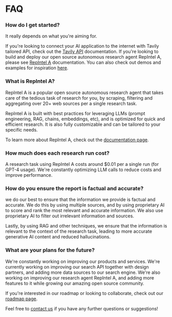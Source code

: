# FAQ

### How do I get started?
It really depends on what you're aiming for. 

If you're looking to connect your AI application to the internet with Tavily tailored API, check out the [Tavily API](https://docs.tavily.com/docs/tavily-api/introductionn) documentation. 
If you're looking to build and deploy our open source autonomous research agent RepIntel A, please see [RepIntel A](/docs/RepIntel_AI/getting-started/introduction) documentation.
You can also check out demos and examples for inspiration [here](/docs/examples/examples).

### What is RepIntel A?

RepIntel A is a popular open source autonomous research agent that takes care of the tedious task of research for you, by scraping, filtering and aggregating over 20+ web sources per a single research task.

RepIntel A is built with best practices for leveraging LLMs (prompt engineering, RAG, chains, embeddings, etc), and is optimized for quick and efficient research. It is also fully customizable and can be tailored to your specific needs.

To learn more about RepIntel A, check out the [documentation page](/docs/RepIntel_AI/getting-started/introduction).

### How much does each research run cost?

A research task using RepIntel A costs around $0.01 per a single run (for GPT-4 usage). We're constantly optimizing LLM calls to reduce costs and improve performance. 

### How do you ensure the report is factual and accurate?

we do our best to ensure that the information we provide is factual and accurate. We do this by using multiple sources, and by using proprietary AI to score and rank the most relevant and accurate information. We also use proprietary AI to filter out irrelevant information and sources.

Lastly, by using RAG and other techniques, we ensure that the information is relevant to the context of the research task, leading to more accurate generative AI content and reduced hallucinations.

### What are your plans for the future?

We're constantly working on improving our products and services. We're currently working on improving our search API together with design partners, and adding more data sources to our search engine. We're also working on improving our research agent RepIntel A, and adding more features to it while growing our amazing open source community.

If you're interested in our roadmap or looking to collaborate, check out our [roadmap page](https://trello.com/b/3O7KBePw/RepIntel_AI-roadmap). 

Feel free to [contact us](mailto:assafelovic@gmail.com) if you have any further questions or suggestions!